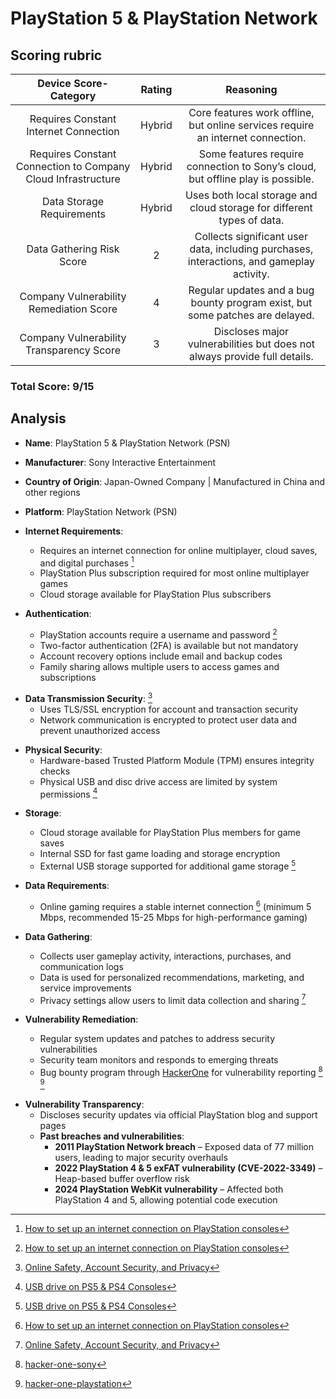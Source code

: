 # PlayStation 5 & PlayStation Network

## Scoring rubric
| Device Score-Category |  Rating | Reasoning | 
| :---: | :---: | :---: | 
| Requires Constant Internet Connection | Hybrid | Core features work offline, but online services require an internet connection. |
| Requires Constant Connection to Company Cloud Infrastructure | Hybrid | Some features require connection to Sony’s cloud, but offline play is possible. |
| Data Storage Requirements | Hybrid | Uses both local storage and cloud storage for different types of data. |
| Data Gathering Risk Score | 2 | Collects significant user data, including purchases, interactions, and gameplay activity. |
| Company Vulnerability Remediation Score | 4 | Regular updates and a bug bounty program exist, but some patches are delayed. |
| Company Vulnerability Transparency Score | 3 | Discloses major vulnerabilities but does not always provide full details. | 

### Total Score: 9/15

## Analysis  
- **Name**: PlayStation 5 & PlayStation Network (PSN)  
- **Manufacturer**: Sony Interactive Entertainment  
- **Country of Origin**: Japan-Owned Company | Manufactured in China and other regions  
- **Platform**: PlayStation Network (PSN)  

- **Internet Requirements**:  
    - Requires an internet connection for online multiplayer, cloud saves, and digital purchases [^1] 
    - PlayStation Plus subscription required for most online multiplayer games  
    - Cloud storage available for PlayStation Plus subscribers  

- **Authentication**:  
    - PlayStation accounts require a username and password [^1]
    - Two-factor authentication (2FA) is available but not mandatory  
    - Account recovery options include email and backup codes  
    - Family sharing allows multiple users to access games and subscriptions  

[^1]: [How to set up an internet connection on PlayStation consoles](https://www.playstation.com/en-us/support/connectivity/internet-connect-playstation/)

- **Data Transmission Security**: [^2]  
    - Uses TLS/SSL encryption for account and transaction security  
    - Network communication is encrypted to protect user data and prevent unauthorized access
 
[^2]: [Online Safety, Account Security, and Privacy](https://www.playstation.com/en-us/privacy-security-safety/)

- **Physical Security**:   
    - Hardware-based Trusted Platform Module (TPM) ensures integrity checks  
    - Physical USB and disc drive access are limited by system permissions [^3]
 
[^3]: [USB drive on PS5 & PS4 Consoles](http://playstation.com/en-us/support/hardware/play-video-music-discs-usb-drives/#:~:text=How%20to%20play%20video%20from,exFAT%20or%20FAT32%20file%20system.&text=Using%20a%20computer%2C%20create%20a,video%20files%20in%20the%20folder.) 

- **Storage**:  
    - Cloud storage available for PlayStation Plus members for game saves  
    - Internal SSD for fast game loading and storage encryption  
    - External USB storage supported for additional game storage [^3]

- **Data Requirements**:  
    - Online gaming requires a stable internet connection [^1] (minimum 5 Mbps, recommended 15-25 Mbps for high-performance gaming)  

- **Data Gathering**:  
    - Collects user gameplay activity, interactions, purchases, and communication logs  
    - Data is used for personalized recommendations, marketing, and service improvements  
    - Privacy settings allow users to limit data collection and sharing  [^2]  

- **Vulnerability Remediation**:  
    - Regular system updates and patches to address security vulnerabilities  
    - Security team monitors and responds to emerging threats  
    - Bug bounty program through [HackerOne](https://hackerone.com/playstation) for vulnerability reporting [^4] [^5]

[^4]: [hacker-one-sony](https://hackerone.com/sony)
[^5]: [hacker-one-playstation](https://hackerone.com/playstation)

- **Vulnerability Transparency**:  
    - Discloses security updates via official PlayStation blog and support pages  
    - **Past breaches and vulnerabilities**:  
        - **2011 PlayStation Network breach** – Exposed data of 77 million users, leading to major security overhauls  
        - **2022 PlayStation 4 & 5 exFAT vulnerability (CVE-2022-3349)** – Heap-based buffer overflow risk  
        - **2024 PlayStation WebKit vulnerability** – Affected both PlayStation 4 and 5, allowing potential code execution
